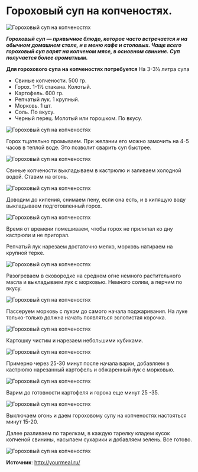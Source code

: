 # Гороховый суп на копченостях.

![Гороховый суп на копченостях](/images/Kulinar/Soup/gorsup_kopchen_1.jpg 'Гороховый суп на копченостях')

_**Гороховый суп — привычное блюдо, которое часто встречается и на обычном домашнем столе, и в меню кафе и столовых.  Чаще всего гороховый суп варят на копченом мясе, в основном свинине. Суп получается более ароматным.**_

**Для горохового супа на копченостях потребуется** На 3-3½ литра супа

- Свиные копчености. 500 гр.
- Горох. 1-1½ стакана. Колотый.
- Картофель. 600 гр.
- Репчатый лук. 1 крупный.
- Морковь. 1 шт.
- Соль. По вкусу.
- Черный перец. Молотый или горошком. По вкусу.

![Гороховый суп на копченостях](/images/Kulinar/Soup/gorsup_kopchen_2.jpg 'Гороховый суп на копченостях')

Горох тщательно промываем. При желании его можно замочить на 4-5 часов в теплой воде. Это позволит сварить суп быстрее.

![Гороховый суп на копченостях](/images/Kulinar/Soup/gorsup_kopchen_3.jpg 'Гороховый суп на копченостях')

Свиные копчености выкладываем в кастрюлю и заливаем холодной водой. Ставим на огонь.

![Гороховый суп на копченостях](/images/Kulinar/Soup/gorsup_kopchen_4.jpg 'Гороховый суп на копченостях')

Доводим до кипения, снимаем пену, если она есть, и в кипящую воду выкладываем подготовленный горох.

![Гороховый суп на копченостях](/images/Kulinar/Soup/gorsup_kopchen_5.jpg 'Гороховый суп на копченостях')

Время от времени помешиваем, чтобы горох не прилипал ко дну кастрюли и не пригорал.

Репчатый лук нарезаем достаточно мелко, морковь натираем на крупной терке.

![Гороховый суп на копченостях](/images/Kulinar/Soup/gorsup_kopchen_6.jpg 'Гороховый суп на копченостях')

Разогреваем в сковородке на среднем огне немного растительного масла и выкладываем лук с морковью. Немного солим, а перчим по вкусу.

![Гороховый суп на копченостях](/images/Kulinar/Soup/gorsup_kopchen_7.jpg 'Гороховый суп на копченостях')

Пассеруем морковь с луком до самого начала поджаривания. На луке только-только должна начать появляться золотистая корочка.

![Гороховый суп на копченостях](/images/Kulinar/Soup/gorsup_kopchen_8.jpg 'Гороховый суп на копченостях')

Картошку чистим и нарезаем небольшими кубиками.

![Гороховый суп на копченостях](/images/Kulinar/Soup/gorsup_kopchen_9.jpg 'Гороховый суп на копченостях')

Примерно через 25-30 минут после начала варки, добавляем в кастрюлю нарезанный картофель и обжаренный лук с морковью.

![Гороховый суп на копченостях](/images/Kulinar/Soup/gorsup_kopchen_10.jpg 'Гороховый суп на копченостях')

Варим до готовности картофеля и гороха еще минут 25 -35.

![Гороховый суп на копченостях](/images/Kulinar/Soup/gorsup_kopchen_11.jpg 'Гороховый суп на копченостях')

Выключаем огонь и даем гороховому супу на копченостях настояться минут 15-20.

Далее разливаем по тарелкам, в каждую тарелку кладем кусок копченой свинины, насыпаем сухарики и добавляем зелень. Все готово.

![Гороховый суп на копченостях](/images/Kulinar/Soup/gorsup_kopchen_12.jpg 'Гороховый суп на копченостях')

**Источник**: http://yourmeal.ru/
